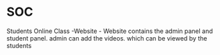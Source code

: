 # SOC
Students Online Class -Website - Website contains the admin panel and student panel. admin can add the videos. which can be viewed by the students
